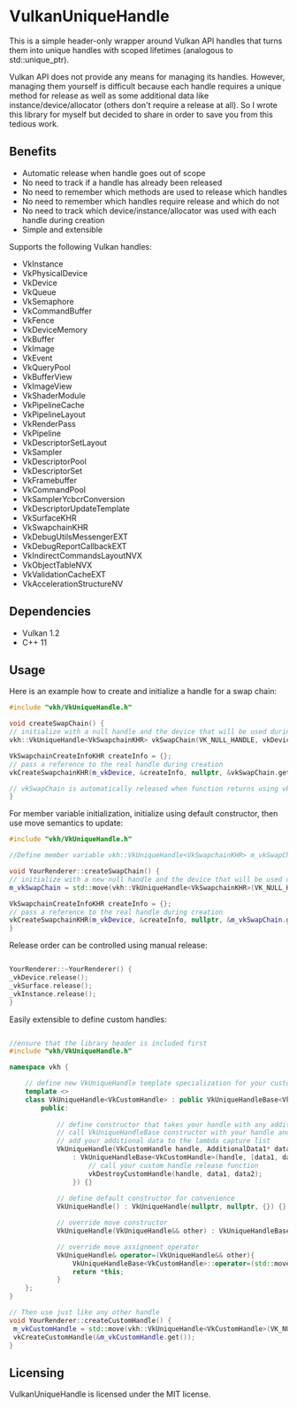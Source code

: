 # VulkanUniqueHandle

This is a simple header-only wrapper around Vulkan API handles that turns them into unique handles with scoped lifetimes (analogous to std::unique_ptr).

Vulkan API does not provide any means for managing its handles. However, managing them yourself is difficult because each handle requires a unique method for release as well as some additional data like instance/device/allocator (others don't require a release at all). So I wrote this library for myself but decided to share in order to save you from this tedious work. 

## Benefits
 <ul>
  <li>Automatic release when handle goes out of scope</li>
  <li>No need to track if a handle has already been released</li>
  <li>No need to remember which methods are used to release which handles</li>
  <li>No need to remember which handles require release and which do not</li>
  <li>No need to track which device/instance/allocator was used with each handle during creation</li>
  <li>Simple and extensible</li>
</ul> 

Supports the following Vulkan handles:
<ul>
  <li>VkInstance</li>
  <li>VkPhysicalDevice</li>
  <li>VkDevice</li>
  <li>VkQueue</li>
  <li>VkSemaphore</li>
  <li>VkCommandBuffer</li>
  <li>VkFence</li>
  <li>VkDeviceMemory</li>
  <li>VkBuffer</li>
  <li>VkImage</li>
  <li>VkEvent</li>
  <li>VkQueryPool</li>
  <li>VkBufferView</li>
  <li>VkImageView</li>
  <li>VkShaderModule</li>
  <li>VkPipelineCache</li>
  <li>VkPipelineLayout</li>
  <li>VkRenderPass</li>
  <li>VkPipeline</li>
  <li>VkDescriptorSetLayout</li>
  <li>VkSampler</li>
  <li>VkDescriptorPool</li>
  <li>VkDescriptorSet</li>
  <li>VkFramebuffer</li>
  <li>VkCommandPool</li>
  <li>VkSamplerYcbcrConversion</li>
  <li>VkDescriptorUpdateTemplate</li>
  <li>VkSurfaceKHR</li>
  <li>VkSwapchainKHR</li>
  <li>VkDebugUtilsMessengerEXT</li>
  <li>VkDebugReportCallbackEXT</li>
  <li>VkIndirectCommandsLayoutNVX</li>
  <li>VkObjectTableNVX</li>
  <li>VkValidationCacheEXT</li>
  <li>VkAccelerationStructureNV</li>
</ul>

## Dependencies
<ul>
 <li>Vulkan 1.2</li>
 <li>C++ 11</li>
</ul>

## Usage

Here is an example how to create and initialize a handle for a swap chain:
```cpp
#include "vkh/VkUniqueHandle.h"

void createSwapChain() {
// initialize with a null handle and the device that will be used during creation
vkh::VkUniqueHandle<VkSwapchainKHR> vkSwapChain(VK_NULL_HANDLE, vkDevice);

VkSwapchainCreateInfoKHR createInfo = {};
// pass a reference to the real handle during creation
vkCreateSwapchainKHR(m_vkDevice, &createInfo, nullptr, &vkSwapChain.get());

// vkSwapChain is automatically released when function returns using vkDestroySwapchainKHR
}
```

For member variable initialization, initialize using default constructor, then use move semantics to update:
```cpp
#include "vkh/VkUniqueHandle.h"

//Define member variable vkh::VkUniqueHandle<VkSwapchainKHR> m_vkSwapChain;

void YourRenderer::createSwapChain() {
// initialize with a new null handle and the device that will be used during creation
m_vkSwapChain = std::move(vkh::VkUniqueHandle<VkSwapchainKHR>(VK_NULL_HANDLE, vkDevice));

VkSwapchainCreateInfoKHR createInfo = {};
// pass a reference to the real handle during creation
vkCreateSwapchainKHR(m_vkDevice, &createInfo, nullptr, &m_vkSwapChain.get());
}
```

Release order can be controlled using manual release:
```cpp

YourRenderer::~YourRenderer() {
_vkDevice.release();
_vkSurface.release();
_vkInstance.release();
}
```

Easily extensible to define custom handles:
```cpp

//ensure that the library header is included first
#include "vkh/VkUniqueHandle.h"

namespace vkh {

    // define new VkUniqueHandle template specialization for your custom handle (VkCustomHandle) under vkh namespace
    template <>
    class VkUniqueHandle<VkCustomHandle> : public VkUniqueHandleBase<VkCustomHandle> {
        public:
            
            // define constructor that takes your handle with any additional data required for release
            // call VkUniqueHandleBase constructor with your handle and lambda destructor
            // add your additional data to the lambda capture list
            VkUniqueHandle(VkCustomHandle handle, AdditionalData1* data1, AdditionalData2 data2) 
                : VkUniqueHandleBase<VkCustomHandle>(handle, [data1, data2](VkCustomHandle handle){
                    // call your custom handle release function
                    vkDestroyCustomHandle(handle, data1, data2);
                }) {}
                
            // define default constructor for convenience
            VkUniqueHandle() : VkUniqueHandle(nullptr, nullptr, {}) {}

            // override move constructor
            VkUniqueHandle(VkUniqueHandle&& other) : VkUniqueHandleBase<VkCustomHandle>(std::move(other)) {}

            // override move assignment operator
            VkUniqueHandle& operator=(VkUniqueHandle&& other){
                VkUniqueHandleBase<VkCustomHandle>::operator=(std::move(other));
                return *this;
            }
    };
}

// Then use just like any other handle
void YourRenderer::createCustomHandle() {
 m_vkCustomHandle = std::move(vkh::VkUniqueHandle<VkCustomHandle>(VK_NULL_HANDLE, m_additionalData1, m_additionalData2));
 vkCreateCustomHandle(&m_vkCustomHandle.get());
}
```

## Licensing
VulkanUniqueHandle is licensed under the MIT license. 
